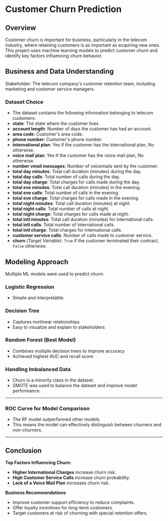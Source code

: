 # **Customer Churn Prediction**

## **Overview**
Customer churn is important for business, particularly in the telecom industry, where retaining customers is as important as acquiring new ones. This project uses machine learning models to predict customer churn and identify key factors influencing churn behavior.

## **Business and Data Understanding**
Stakeholder: The telecom company's customer retention team, including marketing and customer service managers.

### **Dataset Choice**
- The dataset contains the following information belonging to telecom customers:
- **state**: The state where the customer lives.  
- **account length**: Number of days the customer has had an account.  
- **area code**: Customer's area code.  
- **phone number**: Customer's phone number.  
- **international plan**: Yes if the customer has the international plan, No otherwise.  
- **voice mail plan**: Yes if the customer has the voice mail plan, No otherwise.  
- **number vmail messages**: Number of voicemails sent by the customer.  
- **total day minutes**: Total call duration (minutes) during the day.  
- **total day calls**: Total number of calls during the day.  
- **total day charge**: Total charges for calls made during the day.  
- **total eve minutes**: Total call duration (minutes) in the evening.  
- **total eve calls**: Total number of calls in the evening.  
- **total eve charge**: Total charges for calls made in the evening.  
- **total night minutes**: Total call duration (minutes) at night.  
- **total night calls**: Total number of calls at night.  
- **total night charge**: Total charges for calls made at night.  
- **total intl minutes**: Total call duration (minutes) for international calls.  
- **total intl calls**: Total number of international calls.  
- **total intl charge**: Total charges for international calls.  
- **customer service calls**: Number of calls made to customer service.  
- **churn** (*Target Variable*): `True` if the customer terminated their contract, `False` otherwise.

## **Modeling Approach**
Multiple ML models were used to predict churn:

### **Logistic Regression**
- Simple and interpretable.

### **Decision Tree**
- Captures nonlinear relationships
- Easy to visualize and explain to stakeholders

### **Random Forest (Best Model)**
- Combines multiple decision trees to improve accuracy
- Achieved highest AUC and recall score

### **Handling Imbalanced Data**
- Churn is a minority class in the dataset.
- SMOTE was used to balance the dataset and improve model performance.

---

### **ROC Curve for Model Comparison**
- The RF model outperformed other models.
- This means the model can effectively distinguish between churners and non-churners.

---

## **Conclusion**
**Top Factors Influencing Churn:**
- **Higher International Charges** increase churn risk.
- **High Customer Service Calls** increase churn probability.
- **Lack of a Voice Mail Plan** increases churn risk.

**Business Recommendations**
- Improve customer support efficiency to reduce complaints.
- Offer loyalty incentives for long-term customers.
- Target customers at risk of churning with special retention offers.
